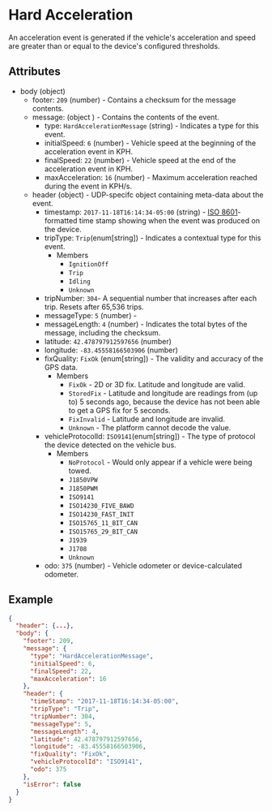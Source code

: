 # Hard Acceleration
An acceleration event is generated if the vehicle's acceleration and speed are greater than or equal to the device's configured thresholds.

## Attributes
- body (object)
  - footer: `209` (number) - Contains a checksum for the message contents.
  - message: (object ) - Contains the contents of the event.
    - type: `HardAccelerationMessage` (string) - Indicates a type for this event.
    - initialSpeed: `6` (number) - Vehicle speed at the beginning of the acceleration event in KPH.
    - finalSpeed: `22` (number) - Vehicle speed at the end of the acceleration event in KPH.
    - maxAcceleration: `16` (number) - Maximum acceleration reached during the event in KPH/s.
  - header (object) - UDP-specifc object containing meta-data about the event.
    - timestamp: `2017-11-18T16:14:34-05:00` (string) - [ISO 8601](https://en.wikipedia.org/wiki/ISO_8601)-formatted time stamp showing when the event was produced on the device.
    - tripType: `Trip`(enum[string]) - Indicates a contextual type for this event.
      - Members
        - `IgnitionOff`
        - `Trip`
        - `Idling`
        - `Unknown`
    - tripNumber: `304`- A sequential number that increases after each trip. Resets after 65,536 trips.
    - messageType: `5` (number) - 
    - messageLength: `4` (number) - Indicates the total bytes of the message, including the checksum.
    - latitude: `42.478797912597656` (number)
    - longitude: `-83.45558166503906` (number)
    - fixQuality: `FixOk` (enum[string]) - The validity and accuracy of the GPS data.
      - Members
        - `FixOk` - 2D or 3D fix. Latitude and longitude are valid.
        - `StoredFix` - Latitude and longitude are readings from (up to) 5 seconds ago, because the device has not been able to get a GPS fix for 5 seconds.
        - `FixInvalid` - Latitude and longitude are invalid.
        - `Unknown` - The platform cannot decode the value.
    - vehicleProtocolId: `ISO9141`(enum[string]) - The type of protocol the device detected on the vehicle bus.
      - Members
        - `NoProtocol` - Would only appear if a vehicle were being towed. 
        - `J1850VPW`
        - `J1850PWM`
        - `ISO9141`
        - `ISO14230_FIVE_BAWD`
        - `ISO14230_FAST_INIT`
        - `ISO15765_11_BIT_CAN`
        - `ISO15765_29_BIT_CAN`
        - `J1939`
        - `J1708`
        - `Unknown`
    - odo: `375` (number) - Vehicle odometer or device-calculated odometer.

## Example

```json
{
  "header": {...},
  "body": {
    "footer": 209,
    "message": {
      "type": "HardAccelerationMessage",
      "initialSpeed": 6,
      "finalSpeed": 22,
      "maxAcceleration": 16
    },
    "header": {
      "timeStamp": "2017-11-18T16:14:34-05:00",
      "tripType": "Trip",
      "tripNumber": 304,
      "messageType": 5,
      "messageLength": 4,
      "latitude": 42.478797912597656,
      "longitude": -83.45558166503906,
      "fixQuality": "FixOk",
      "vehicleProtocolId": "ISO9141",
      "odo": 375
    },
    "isError": false
  }
}
```
